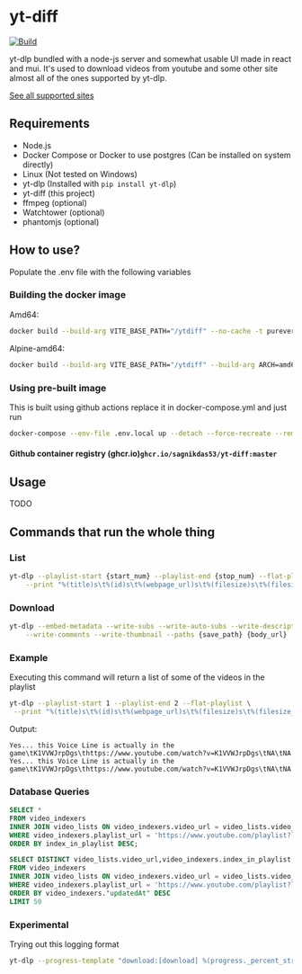 # yt-diff

[![Build](https://github.com/sagniKdas53/yt-diff/actions/workflows/docker-image.yml/badge.svg)](https://github.com/sagniKdas53/yt-diff/actions/workflows/docker-image.yml)

yt-dlp bundled with a node-js server and somewhat usable UI made in react and mui. It's used to download videos from youtube and some other site almost all of the ones supported by yt-dlp.

[See all supported sites](https://github.com/yt-dlp/yt-dlp/blob/master/supportedsites.md)

## Requirements

- Node.js
- Docker Compose or Docker to use postgres (Can be installed on system directly)
- Linux (Not tested on Windows)
- yt-dlp (Installed with `pip install yt-dlp`)
- yt-diff (this project)
- ffmpeg (optional)
- Watchtower (optional)
- phantomjs (optional)

## How to use?

Populate the .env file with the following variables

### Building the docker image

Amd64:

```bash
docker build --build-arg VITE_BASE_PATH="/ytdiff" --no-cache -t purevert/yt-diff:amd64 .
```

Alpine-amd64:

```bash
docker build --build-arg VITE_BASE_PATH="/ytdiff" --build-arg ARCH=amd64 --file Dockerfile.alpine  --no-cache -t purevert/yt-diff:amd64-alpine .
```

### Using pre-built image

This is built using github actions replace it in docker-compose.yml and just run

```bash
docker-compose --env-file .env.local up --detach --force-recreate --remove-orphans --renew-anon-volumes
```

#### Github container registry (ghcr.io)`ghcr.io/sagnikdas53/yt-diff:master`

## Usage

TODO

## Commands that run the whole thing

### List

```bash
yt-dlp --playlist-start {start_num} --playlist-end {stop_num} --flat-playlist \
    --print "%(title)s\t%(id)s\t%(webpage_url)s\t%(filesize)s\t%(filesize_approx)s" {body_url}
```

### Download

```bash
yt-dlp --embed-metadata --write-subs --write-auto-subs --write-description \
    --write-comments --write-thumbnail --paths {save_path} {body_url}
```

### Example

Executing this command will return a list of some of the videos in the playlist

```bash
yt-dlp --playlist-start 1 --playlist-end 2 --flat-playlist \
 --print "%(title)s\t%(id)s\t%(webpage_url)s\t%(filesize)s\t%(filesize_approx)s" https://www.youtube.com/playlist?list=PL4Oo6H2hGqj0YkYoOLFmrbhsVWfAjCLZw
```

Output:

```log
Yes... this Voice Line is actually in the game\tK1VVWJrpDgs\thttps://www.youtube.com/watch?v=K1VVWJrpDgs\tNA\tNA
Yes... this Voice Line is actually in the game\tK1VVWJrpDgs\thttps://www.youtube.com/watch?v=K1VVWJrpDgs\tNA\tNA
```

### Database Queries

```sql
SELECT *
FROM video_indexers
INNER JOIN video_lists ON video_indexers.video_url = video_lists.video_url
WHERE video_indexers.playlist_url = 'https://www.youtube.com/playlist?list=PL4Oo6H2hGqj3qXOV_XHT_FVR-e0gvkhtJ'
ORDER BY index_in_playlist DESC;
```

```sql
SELECT DISTINCT video_lists.video_url,video_indexers.index_in_playlist,video_lists.title,video_indexers."createdAt",video_indexers."updatedAt"
FROM video_indexers
INNER JOIN video_lists ON video_indexers.video_url = video_lists.video_url
WHERE video_indexers.playlist_url = 'https://www.youtube.com/playlist?list=PLyIwTNqpN_9ZKZoQ8XzADGtbuVtbsTCjH'
ORDER BY video_indexers."updatedAt" DESC
LIMIT 50
```

### Experimental

Trying out this logging format

```bash
yt-dlp --progress-template "download:[download] %(progress._percent_str)s of %(progress._total_bytes_str)s at %(progress._speed_str)s ETA %(progress._eta_str)s" https://www.youtube.com/watch?v=K1VVWJrpDgs
```

